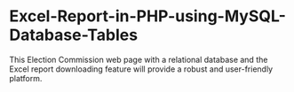 # Excel-Report-in-PHP-using-MySQL-Database-Tables
This Election Commission web page with a relational database and the Excel report downloading feature will provide a robust and user-friendly platform.

